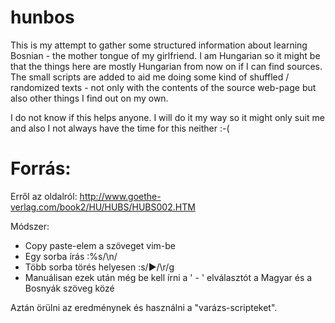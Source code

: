 # hunbos

This is my attempt to gather some structured information about learning Bosnian - the mother tongue of my girlfriend. I am Hungarian so it might be that the things here are mostly Hungarian from now on if I can find sources. The small scripts are added to aid me doing some kind of shuffled / randomized texts - not only with the contents of the source web-page but also other things I find out on my own.

I do not know if this helps anyone. I will do it my way so it might only suit me and also I not always have the time for this neither :-(

Forrás:
=======

Erről az oldalról: http://www.goethe-verlag.com/book2/HU/HUBS/HUBS002.HTM

Módszer:

* Copy paste-elem a szöveget vim-be
* Egy sorba írás :%s/\n/
* Több sorba törés helyesen :s/►/\r/g
* Manuálisan ezek után még be kell írni a ' - ' elválasztót a Magyar és a Bosnyák szöveg közé

Aztán örülni az eredménynek és használni a "varázs-scripteket".
